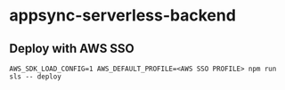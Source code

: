 # appsync-serverless-backend

## Deploy with AWS SSO
```
AWS_SDK_LOAD_CONFIG=1 AWS_DEFAULT_PROFILE=<AWS SSO PROFILE> npm run sls -- deploy
```